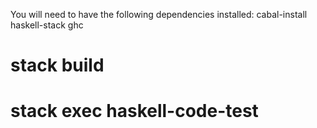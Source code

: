You will need to have the following dependencies installed:
cabal-install
haskell-stack
ghc

# stack build
# stack exec haskell-code-test

